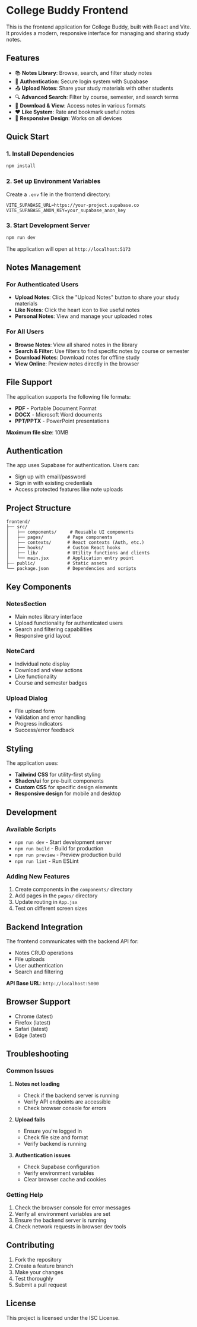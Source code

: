 # College Buddy Frontend

This is the frontend application for College Buddy, built with React and Vite. It provides a modern, responsive interface for managing and sharing study notes.

## Features

- 📚 **Notes Library**: Browse, search, and filter study notes
- 🔐 **Authentication**: Secure login system with Supabase
- 📤 **Upload Notes**: Share your study materials with other students
- 🔍 **Advanced Search**: Filter by course, semester, and search terms
- 💾 **Download & View**: Access notes in various formats
- ❤️ **Like System**: Rate and bookmark useful notes
- 📱 **Responsive Design**: Works on all devices

## Quick Start

### 1. Install Dependencies
```bash
npm install
```

### 2. Set up Environment Variables
Create a `.env` file in the frontend directory:

```env
VITE_SUPABASE_URL=https://your-project.supabase.co
VITE_SUPABASE_ANON_KEY=your_supabase_anon_key
```

### 3. Start Development Server
```bash
npm run dev
```

The application will open at `http://localhost:5173`

## Notes Management

### For Authenticated Users
- **Upload Notes**: Click the "Upload Notes" button to share your study materials
- **Like Notes**: Click the heart icon to like useful notes
- **Personal Notes**: View and manage your uploaded notes

### For All Users
- **Browse Notes**: View all shared notes in the library
- **Search & Filter**: Use filters to find specific notes by course or semester
- **Download Notes**: Download notes for offline study
- **View Online**: Preview notes directly in the browser

## File Support

The application supports the following file formats:
- **PDF** - Portable Document Format
- **DOCX** - Microsoft Word documents
- **PPT/PPTX** - PowerPoint presentations

**Maximum file size**: 10MB

## Authentication

The app uses Supabase for authentication. Users can:
- Sign up with email/password
- Sign in with existing credentials
- Access protected features like note uploads

## Project Structure

```
frontend/
├── src/
│   ├── components/     # Reusable UI components
│   ├── pages/         # Page components
│   ├── contexts/      # React contexts (Auth, etc.)
│   ├── hooks/         # Custom React hooks
│   ├── lib/           # Utility functions and clients
│   └── main.jsx       # Application entry point
├── public/            # Static assets
└── package.json       # Dependencies and scripts
```

## Key Components

### NotesSection
- Main notes library interface
- Upload functionality for authenticated users
- Search and filtering capabilities
- Responsive grid layout

### NoteCard
- Individual note display
- Download and view actions
- Like functionality
- Course and semester badges

### Upload Dialog
- File upload form
- Validation and error handling
- Progress indicators
- Success/error feedback

## Styling

The application uses:
- **Tailwind CSS** for utility-first styling
- **Shadcn/ui** for pre-built components
- **Custom CSS** for specific design elements
- **Responsive design** for mobile and desktop

## Development

### Available Scripts
- `npm run dev` - Start development server
- `npm run build` - Build for production
- `npm run preview` - Preview production build
- `npm run lint` - Run ESLint

### Adding New Features
1. Create components in the `components/` directory
2. Add pages in the `pages/` directory
3. Update routing in `App.jsx`
4. Test on different screen sizes

## Backend Integration

The frontend communicates with the backend API for:
- Notes CRUD operations
- File uploads
- User authentication
- Search and filtering

**API Base URL**: `http://localhost:5000`

## Browser Support

- Chrome (latest)
- Firefox (latest)
- Safari (latest)
- Edge (latest)

## Troubleshooting

### Common Issues

1. **Notes not loading**
   - Check if the backend server is running
   - Verify API endpoints are accessible
   - Check browser console for errors

2. **Upload fails**
   - Ensure you're logged in
   - Check file size and format
   - Verify backend is running

3. **Authentication issues**
   - Check Supabase configuration
   - Verify environment variables
   - Clear browser cache and cookies

### Getting Help

1. Check the browser console for error messages
2. Verify all environment variables are set
3. Ensure the backend server is running
4. Check network requests in browser dev tools

## Contributing

1. Fork the repository
2. Create a feature branch
3. Make your changes
4. Test thoroughly
5. Submit a pull request

## License

This project is licensed under the ISC License.
